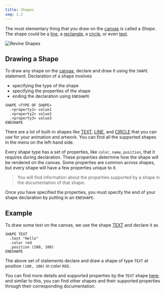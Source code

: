 ```yaml
---
title: Shapes
seq: 1.2
---
```


The most elementary thing that you draw on the [canvas](/docs/canvas) is called a _Shape_. The shape could be a [line](/docs/line), a [rectangle](/docs/rectangle), a [circle](/docs/circle), or even [text](/docs/text).

![Revine Shapes](https://user-images.githubusercontent.com/4745789/136773370-d7d3f6e2-4a27-42e6-9644-e05690ff0d17.png)

## Drawing a Shape

To draw any shape on the [canvas](/docs/canvas), declare and draw it using the `SHAPE` statement. Declaration of a
shape involves

 - specifying the type of the shape
 - specifying the properties of the shape
 - ending the declaration using `ENDSHAPE`

```
SHAPE <TYPE OF SHAPE>
  .<property1> value1
  .<property2> value2
  .<property3> value3
ENDSHAPE
```

There are a lot of built-in shapes like [TEXT](/docs/text), [LINE](/docs/line), and [CIRCLE](/docs/circle) that
you can use for your animation and artwork. You can find all the supported shapes in the menu on the left-hand side.

Every shape type has a set of properties, like `color`, `name`, `position`, that it requires during declaration.
These properties determine how the shape will be rendered on the canvas. Some properties are common across shapes, but every
shape will have a few properties unique to it.

> You will find information about the properties supported by a shape in the documentation of that shape.

Once you have specified the properties, you must specify the end of your shape declaration by putting in an `ENDSHAPE`.

## Example

To draw some text on the canvas, we use the shape [TEXT](/docs/text) and declare it as

```
SHAPE TEXT
  .text "Hello"
  .color red
  .position (100, 100)
ENDSHAPE
```

The above set of statements declare and draw a shape of type `TEXT` at position `(100, 100)` in color `RED`.

You can find more details and supported properties by the `TEXT` shape [here](/docs/text); and similar to this, you can find
other shapes and their supported properties through their corresponding documentation.
